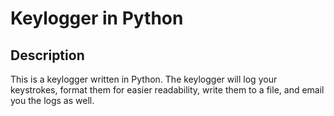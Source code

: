 <h1>Keylogger in Python</h1>

<h2>Description</h2>
This is a keylogger written in Python. The keylogger will log your keystrokes, format them for easier readability, write them to a file, and email you the logs as well.


<!--
 ```diff
- text in red
+ text in green
! text in orange
# text in gray
@@ text in purple (and bold)@@
```
--!>
